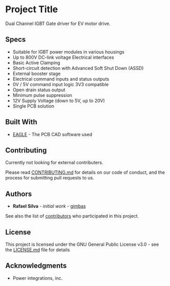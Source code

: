 # Project Title

Dual Channel IGBT Gate driver for EV motor drive.

## Specs

* Suitable for IGBT power modules in various housings 
* Up to 800V DC-link voltage Electrical interfaces 
* Basic Active Clamping 
* Short-circuit detection with Advanced Soft Shut Down (ASSD)
* External booster stage
* Electrical command inputs and status outputs 
* 0V / 5V command input logic 3V3 compatible
* Open drain status output
* Minimum pulse suppression
* 12V Supply Voltage (down to 5V, up to 20V)
* Single PCB solution

## Built With

* [EAGLE](https://www.autodesk.com/products/eagle/overview) - The PCB CAD software used

## Contributing

Currently not looking for external contributers.

Please read [CONTRIBUTING.md](//) for details on our code of conduct, and the process for submitting pull requests to us.

## Authors

* **Rafael Silva** - *initial work* - [gimbas](https://github.com/crying-face-emoji)

See also the list of [contributors](https://github.com/SubparEV/subpar-igbt-driver/graphs/contributors) who participated in this project.

## License

This project is licensed under the GNU General Public License v3.0 - see the [LICENSE.md](LICENSE.md) file for details

## Acknowledgments

* Power integrations, inc.
